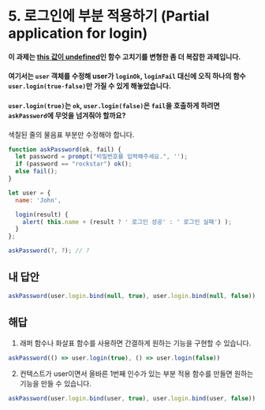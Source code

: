 # 5. 로그인에 부분 적용하기 (Partial application for login)

#### 이 과제는 [this 값이 undefined](https://ko.javascript.info/task/question-use-bind)인 함수 고치기를 변형한 좀 더 복잡한 과제입니다.

#### 여기서는 `user` 객체를 수정해 user가 `loginOk`, `loginFail` 대신에 오직 하나의 함수 `user.login(true·false)`만 가질 수 있게 해놓았습니다.

#### `user.login(true)`는 `ok`, `user.login(false)`은 `fail`을 호출하게 하려면 `askPassword`에 무엇을 넘겨줘야 할까요?

색칠된 줄의 물음표 부분만 수정해야 합니다.

```js
function askPassword(ok, fail) {
  let password = prompt("비밀번호를 입력해주세요.", '');
  if (password == "rockstar") ok();
  else fail();
}

let user = {
  name: 'John',

  login(result) {
    alert( this.name + (result ? ' 로그인 성공' : ' 로그인 실패') );
  }
};
```
```js
askPassword(?, ?); // ?
```


## 내 답안
```js
askPassword(user.login.bind(null, true), user.login.bind(null, false));
```

## 해답
1. 래퍼 함수나 화살표 함수를 사용하면 간결하게 원하는 기능을 구현할 수 있습니다.

```js
askPassword(() => user.login(true), () => user.login(false))
```

2. 컨텍스트가 user이면서 올바른 1번째 인수가 있는 부분 적용 함수를 만들면 원하는 기능을 만들 수 있습니다.
```js
askPassword(user.login.bind(user, true), user.login.bind(user, false))
```